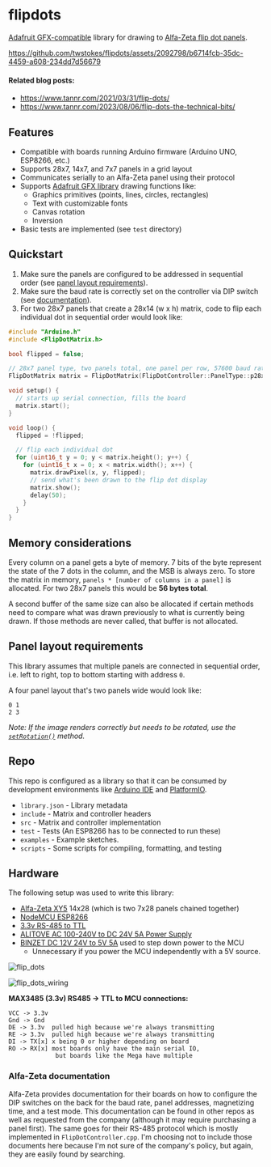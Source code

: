 # flipdots
[Adafruit GFX-compatible](https://github.com/adafruit/Adafruit-GFX-Library) library for drawing to [Alfa-Zeta flip dot panels](https://flipdots.com/).

https://github.com/twstokes/flipdots/assets/2092798/b6714fcb-35dc-4459-a608-234dd7d56679

#### Related blog posts:
- https://www.tannr.com/2021/03/31/flip-dots/
- https://www.tannr.com/2023/08/06/flip-dots-the-technical-bits/

## Features
- Compatible with boards running Arduino firmware (Arduino UNO, ESP8266, etc.)
- Supports 28x7, 14x7, and 7x7 panels in a grid layout
- Communicates serially to an Alfa-Zeta panel using their protocol
- Supports [Adafruit GFX library](https://github.com/adafruit/Adafruit-GFX-Library) drawing functions like:
  - Graphics primitives (points, lines, circles, rectangles)
  - Text with customizable fonts
  - Canvas rotation
  - Inversion
- Basic tests are implemented (see `test` directory)

## Quickstart
1. Make sure the panels are configured to be addressed in sequential order (see [panel layout requirements](#panel-layout-requirements)).
2. Make sure the baud rate is correctly set on the controller via DIP switch (see [documentation](#alfa-zeta-documentation)).
3. For two 28x7 panels that create a 28x14 (w x h) matrix, code to flip each individual dot in sequential order would look like:

```c
#include "Arduino.h"
#include <FlipDotMatrix.h>

bool flipped = false;

// 28x7 panel type, two panels total, one panel per row, 57600 baud rate
FlipDotMatrix matrix = FlipDotMatrix(FlipDotController::PanelType::p28x7, 2, 1, &Serial, 57600);

void setup() {
  // starts up serial connection, fills the board
  matrix.start(); 
}

void loop() {
  flipped = !flipped;

  // flip each individual dot
  for (uint16_t y = 0; y < matrix.height(); y++) {
    for (uint16_t x = 0; x < matrix.width(); x++) {
      matrix.drawPixel(x, y, flipped);
      // send what's been drawn to the flip dot display
      matrix.show();
      delay(50);
    }
  }
}
```

## Memory considerations

Every column on a panel gets a byte of memory. 7 bits of the byte represent the state of the 7 dots in the column, and the MSB is always zero. To store the matrix in memory, `panels * [number of columns in a panel]` is allocated. For two 28x7 panels this would be **56 bytes total**.

A second buffer of the same size can also be allocated if certain methods need to compare what was drawn previously to what is currently being drawn. If those methods are never called, that buffer is not allocated.

## Panel layout requirements

This library assumes that multiple panels are connected in sequential order, i.e. left to right, top to bottom starting with address `0`.

A four panel layout that's two panels wide would look like:
```
0 1
2 3
```

_Note: If the image renders correctly but needs to be rotated, use the [`setRotation()`](https://github.com/adafruit/Adafruit-GFX-Library/blob/f80daa51c92045b8e99b209451244c600ba87ce6/Adafruit_GFX.h#L50) method._

## Repo

This repo is configured as a library so that it can be consumed by development environments like [Arduino IDE](https://www.arduino.cc/en/software) and [PlatformIO](https://platformio.org/).

- `library.json` - Library metadata
- `include` - Matrix and controller headers
- `src` - Matrix and controller implementation
- `test` - Tests (An ESP8266 has to be connected to run these)
- `examples` - Example sketches.
- `scripts` - Some scripts for compiling, formatting, and testing

## Hardware

The following setup was used to write this library:

- [Alfa-Zeta XY5](https://flipdots.com/en/products-services/flip-dot-boards-xy5/) 14x28 (which is two 7x28 panels chained together)
- [NodeMCU ESP8266](https://en.wikipedia.org/wiki/NodeMCU)
- [3.3v RS-485 to TTL](https://www.amazon.com/gp/product/B07V5LND1T/ref=ppx_yo_dt_b_search_asin_title?ie=UTF8&psc=1)
- [ALITOVE AC 100-240V to DC 24V 5A Power Supply](https://www.amazon.com/gp/product/B01GC6VS8I/ref=ppx_yo_dt_b_search_asin_title?ie=UTF8&th=1)
- [BINZET DC 12V 24V to 5V 5A](https://www.amazon.com/gp/product/B00J3MHT1E/ref=ppx_yo_dt_b_search_asin_title?ie=UTF8&psc=1) used to step down power to the MCU
  - Unnecessary if you power the MCU independently with a 5V source.

![flip_dots](https://github.com/twstokes/flipdots/assets/2092798/5ceceb91-c845-42d1-8203-d8db8634f0e3)

![flip_dots_wiring](https://github.com/twstokes/flipdots/assets/2092798/0f3b4696-e60a-4845-b948-c952b0bcf868)

**MAX3485 (3.3v) RS485 -> TTL to MCU connections:**

```
VCC -> 3.3v
Gnd -> Gnd
DE -> 3.3v  pulled high because we're always transmitting
RE -> 3.3v  pulled high because we're always transmitting
DI -> TX[x] x being 0 or higher depending on board
RO -> RX[x] most boards only have the main serial IO,
             but boards like the Mega have multiple
```

### Alfa-Zeta documentation

Alfa-Zeta provides documentation for their boards on how to configure the DIP switches on the back for the baud rate, panel addresses, magnetizing time, and a test mode. This documentation can be found in other repos as well as requested from the company (although it may require purchasing a panel first). The same goes for their RS-485 protocol which is mostly implemented in `FlipDotController.cpp`. I'm choosing not to include those documents here because I'm not sure of the company's policy, but again, they are easily found by searching.
